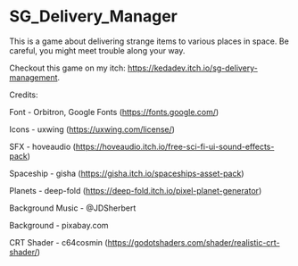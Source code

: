 # SG_Delivery_Manager
This is a game about delivering strange items to various places in space. Be careful, you might meet trouble along your way.

Checkout this game on my itch: https://kedadev.itch.io/sg-delivery-management.

Credits:

Font - Orbitron, Google Fonts (https://fonts.google.com/)

Icons - uxwing (https://uxwing.com/license/)

SFX - hoveaudio (https://hoveaudio.itch.io/free-sci-fi-ui-sound-effects-pack)

Spaceship - gisha (https://gisha.itch.io/spaceships-asset-pack)

Planets - deep-fold (https://deep-fold.itch.io/pixel-planet-generator)

Background Music - @JDSherbert

Background - pixabay.com

CRT Shader - c64cosmin (https://godotshaders.com/shader/realistic-crt-shader/​​)